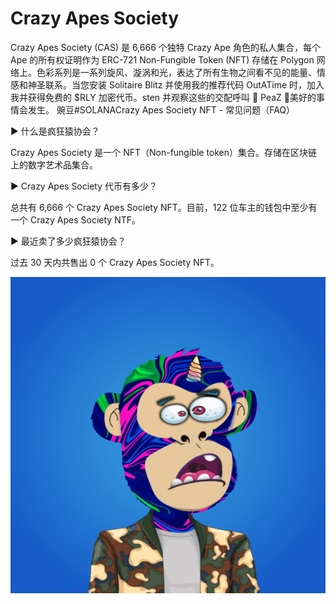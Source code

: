 # Crazy Apes Society

Crazy Apes Society (CAS) 是 6,666 个独特 Crazy Ape 角色的私人集合，每个 Ape 的所有权证明作为 ERC-721 Non-Fungible Token (NFT) 存储在 Polygon 网络上。色彩系列是一系列旋风、漩涡和光，表达了所有生物之间看不见的能量、情感和神圣联系。当您安装 Solitaire Blitz 并使用我的推荐代码 OutATime 时，加入我并获得免费的 $RLY 加密代币。sten 并观察这些的交配呼叫
🌟 PeaZ 🌟美好的事情会发生。
豌豆#SOLANACrazy Apes Society NFT - 常见问题（FAQ）

▶ 什么是疯狂猿协会？

Crazy Apes Society 是一个 NFT（Non-fungible token）集合。存储在区块链上的数字艺术品集合。

▶ Crazy Apes Society 代币有多少？

总共有 6,666 个 Crazy Apes Society NFT。目前，122 位车主的钱包中至少有一个 Crazy Apes Society NTF。

▶ 最近卖了多少疯狂猿协会？

过去 30 天内共售出 0 个 Crazy Apes Society NFT。

![nft](1.png)
